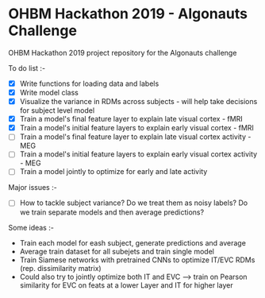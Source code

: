 # OHBM Hackathon 2019 - Algonauts Challenge
OHBM Hackathon 2019 project repository for the Algonauts challenge

To do list :-
+ [X] Write functions for loading data and labels
+ [X] Write model class
+ [X] Visualize the variance in RDMs across subjects - will help take decisions for subject level model
+ [X] Train a model's final feature layer to explain late visual cortex - fMRI 
+ [X] Train a model's initial feature layers to explain early visual cortex - fMRI
+ [ ] Train a model's final feature layer to explain late visual cortex activity - MEG
+ [ ] Train a model's initial feature layers to explain early visual cortex activity - MEG
+ [ ] Train a model jointly to optimize for early and late activity

Major issues :-
+ [ ] How to tackle subject variance? Do we treat them as noisy labels? Do we train separate models and then average predictions?

Some ideas :-
* Train each model for eash subject, generate predictions and average
* Average train dataset for all subejets and train single model
* Train Siamese networks with pretrained CNNs to optimize IT/EVC RDMs (rep. dissimilarity matrix)
* Could also try to jointly optimize both IT and EVC --> train on Pearson similarity for EVC on feats at a lower Layer and IT for higher layer
